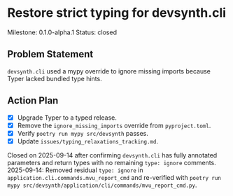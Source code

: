 # Restore strict typing for devsynth.cli
Milestone: 0.1.0-alpha.1
Status: closed

## Problem Statement
`devsynth.cli` used a mypy override to ignore missing imports because Typer lacked bundled type hints.

## Action Plan
- [x] Upgrade Typer to a typed release.
- [x] Remove the `ignore_missing_imports` override from `pyproject.toml`.
- [x] Verify `poetry run mypy src/devsynth` passes.
- [x] Update `issues/typing_relaxations_tracking.md`.

Closed on 2025-09-14 after confirming `devsynth.cli` has fully annotated
parameters and return types with no remaining `type: ignore` comments.
2025-09-14: Removed residual `type: ignore` in `application.cli.commands.mvu_report_cmd`
and re-verified with `poetry run mypy src/devsynth/application/cli/commands/mvu_report_cmd.py`.
